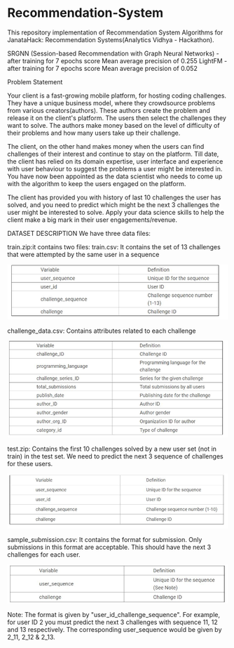 # Recommendation-System
This repository implementation of Recommendation System Algorithms for JanataHack: Recommendation Systems(Analytics Vidhya - Hackathon).


SRGNN (Session-based Recommendation with Graph Neural Networks) -  after training for 7 epochs score Mean average precision of 0.255
LightFM - after training for 7 epochs score Mean average precision of 0.052

Problem Statement

Your client is a fast-growing mobile platform, for hosting coding challenges. They have a unique business model, where they crowdsource problems from various creators(authors). These authors create the problem and release it on the client's platform. The users then select the challenges they want to solve. The authors make money based on the level of difficulty of their problems and how many users take up their challenge.

 

The client, on the other hand makes money when the users can find challenges of their interest and continue to stay on the platform. Till date, the client has relied on its domain expertise, user interface and experience with user behaviour to suggest the problems a user might be interested in. You have now been appointed as the data scientist who needs to come up with the algorithm to keep the users engaged on the platform.



The client has provided you with history of last 10 challenges the user has solved, and you need to predict which might be the next 3 challenges the user might be interested to solve. Apply your data science skills to help the client make a big mark in their user engagements/revenue.



DATASET DESCRIPTION
We have three data files:


train.zip:it contains two files:
train.csv: It contains the set of 13 challenges that were attempted by the same user in a sequence

![title](p1.jpg)

challenge_data.csv: Contains attributes related to each challenge

![title](p2.jpg)

test.zip: 
Contains the first 10 challenges solved by a new user set (not in train) in the test set. We need to predict the next 3 sequence of challenges for these users.

![title](p3.jpg)

sample_submission.csv: 
It contains the format for submission. Only submissions in this format are acceptable. This should have the next 3 challenges for each user.

![title](p4.jpg)
     
Note: The format is given by "user_id_challenge_sequence". For example, for user ID 2 you must predict the next 3 challenges with sequence 11, 12 and 13 respectively. The corresponding user_sequence would be given by 2_11, 2_12 & 2_13.
